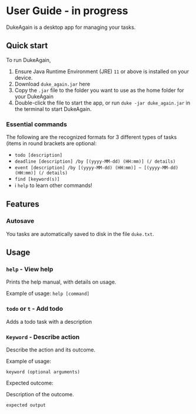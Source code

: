 # User Guide - in progress

DukeAgain is a desktop app for managing your tasks.

## Quick start
To run DukeAgain, 

1. Ensure Java Runtime Environment (JRE) `11` or above is installed on your device.
2. Download `duke_again.jar` here
3. Copy the `.jar` file to the folder you want to use as the home folder for your DukeAgain
4. Double-click the file to start the app, or run `duke -jar duke_again.jar` in the terminal to start DukeAgain.

### Essential commands

The following are the recognized formats for 3 different types of tasks (items in round brackets are optional:

- `todo [description]`
- `deadline [description] /by [(yyyy-MM-dd) (HH:mm)] (/ details)`
- `event [description] /by [(yyyy-MM-dd) (HH:mm)] ~ [(yyyy-MM-dd) (HH:mm)] (/ details)`
- `find [keyword(s)]`
- ℹ️ `help` to learn other commands! 

## Features 

### Autosave

You tasks are automatically saved to disk in the file `duke.txt`.

## Usage

### `help` - View help

Prints the help manual, with details on usage.

Example of usage: `help [command]`

### `todo` or `t` - Add todo

Adds a todo task with a description 

### `Keyword` - Describe action

Describe the action and its outcome.

Example of usage: 

`keyword (optional arguments)`

Expected outcome:

Description of the outcome.

```
expected output
```

